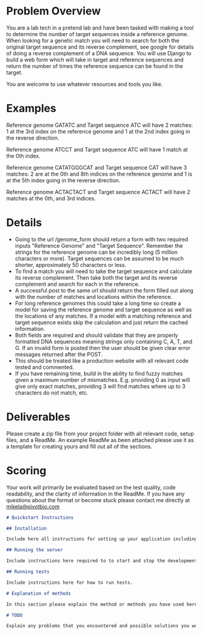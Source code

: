 # Problem Overview

You are a lab tech in a pretend lab and have been tasked with making a tool to determine the number of target sequences inside a reference genome.  When looking for a genetic match you will need to search for both the original target sequence and its reverse complement, see google for details of doing a reverse complement of a DNA sequence. You will use Django to build a web form which will take in target and reference sequences and return the number of times the reference sequence can be found in the target.

You are welcome to use whatever resources and tools you like.

# Examples

Reference genome GATATC and Target sequence ATC will have 2 matches: 1 at the 3rd index on the reference genome and 1 at the 2nd index going in the reverse direction.

Reference genome ATCCT and Target sequence ATC will have 1 match at the 0th index.

Reference genome CATATGGGCAT and Target sequence CAT will have 3 matches: 2 are at the 0th and 8th indices on the reference genome and 1 is at the 5th index going in the reverse direction.

Reference genome ACTACTACT and Target sequence ACTACT will have 2 matches at the 0th, and 3rd indices.


# Details

- Going to the url /genome_form should return a form with two required inputs "Reference Genome" and "Target Sequence".  Remember the strings for the reference genome can be incredibly long (5 million characters or more). Target sequences can be assumed to be much shorter, approximately 50 characters or less.
- To find a match you will need to take the target sequence and calculate its reverse complement.  Then take both the target and its reverse complement and search for each in the reference.
- A successful post to the same url should return the form filled out along with the number of matches and locations within the reference.
- For long reference genomes this could take a long time so create a model for saving the reference genome and target sequence as well as the locations of any matches.  If a model with a matching reference and target sequence exists skip the calculation and just return the cached information.
- Both fields are required and should validate that they are properly formatted DNA sequences meaning strings only containing C, A, T, and G. If an invalid form is posted then the user should be given clear error messages returned after the POST.
- This should be treated like a production website with all relevant code tested and commented.
- If you have remaining time, build in the ability to find fuzzy matches given a maximum number of mismatches. E.g. providing 0 as input will give only exact matches, providing 3 will find matches where up to 3 characters do not match, etc.


# Deliverables

Please create a zip file from your project folder with  all relevant code, setup files, and a ReadMe.  An example ReadMe as been attached please use it as a template for creating yours and fill out all of the sections.

# Scoring

Your work will primarily be evaluated based on the test quality, code readability, and the clarity of information in the ReadMe.  If you have any questions about the format or become stuck please contact me directly at mikela@pivotbio.com


```markdown
# Quickstart Instructions

## Installation

Include here all instructions for setting up your application including installing system requirements for your prefered OS as well as language specific packages.  

## Running the server

Include instructions here required to to start and stop the development server.

## Running tests

Include instructions here for how to run tests.

# Explanation of methods

In this section please explain the method or methods you have used here including both why and how they work in general terms.  Also include an estimate of the time complexity required to determine the alterations required for an original genome of length m and desired sequence of length n.

# TODO

Explain any problems that you encountered and possible solutions you would implement if you had time.  This is also a good place to describe any UI and operational improvement you might want to make in the future.


```
